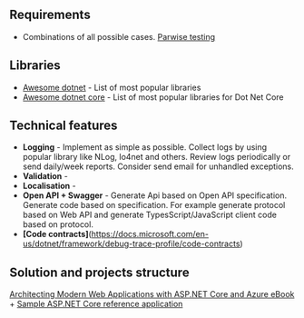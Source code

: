 ## Requirements
- Combinations of all possible cases. [Parwise testing](http://www.pairwise.org/)

## Libraries
- [Awesome dotnet](https://github.com/quozd/awesome-dotnet) - List of most popular libraries
- [Awesome dotnet core](https://github.com/thangchung/awesome-dotnet-core) - List of most popular libraries for Dot Net Core

## Technical features
- **Logging** - Implement as simple as possible. Collect logs by using popular library like NLog, lo4net and others. Review logs periodically or send daily/week reports. Consider send email for unhandled exceptions.
- **Validation** - 
- **Localisation** - 
- **Open API + Swagger** - Generate Api based on Open API specification. Generate code based on specification. For example generate protocol based on Web API and generate TypesScript/JavaScript client code based on protocol.
- **[Code contracts]**(https://docs.microsoft.com/en-us/dotnet/framework/debug-trace-profile/code-contracts)

## Solution and projects structure
[Architecting Modern Web Applications with ASP.NET Core and Azure eBook](https://aka.ms/webappebook) + [Sample ASP.NET Core reference application](https://github.com/dotnet-architecture/eShopOnWeb)
